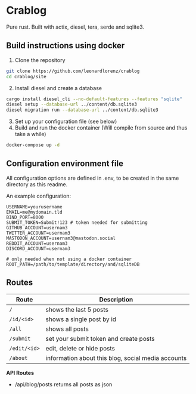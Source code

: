 # Crablog

Pure rust. Built with actix, diesel, tera, serde and sqlite3.

## Build instructions using docker

1. Clone the repository
```bash
git clone https://github.com/leonardlorenz/crablog
cd crablog/site
```
2. Install diesel and create a database
```bash
cargo install diesel_cli --no-default-features --features "sqlite"
diesel setup --database-url ../content/db.sqlite3
diesel migration run --database-url ../content/db.sqlite3
```
3. Set up your configuration file (see below)
4. Build and run the docker container (Will compile from source and thus take a while)
```bash
docker-compose up -d
```

## Configuration environment file

All configuration options are defined in .env, to be created in the same directory as this readme.

An example configuration:

```
USERNAME=yourusername
EMAIL=me@mydomain.tld
BIND_PORT=8000
SUBMIT_TOKEN=Submit!123 # token needed for submitting
GITHUB_ACCOUNT=usernam3
TWITTER_ACCOUNT=usernam3
MASTODON_ACCOUNT=usernam3@mastodon.social
REDDIT_ACCOUNT=usernam3
DISCORD_ACCOUNT=usernam3

# only needed when not using a docker container
ROOT_PATH=/path/to/template/directory/and/sqliteDB
```

## Routes

| Route        | Description                                        |
| ------------ | -------------------------------------------------- |
| `/`          | shows the last 5 posts                             |
| `/id/<id>`   | shows a single post by id                          |
| `/all`       | shows all posts                                    |
| `/submit`    | set your submit token and create posts             |
| `/edit/<id>` | edit, delete or hide posts                         |
| `/about`     | information about this blog, social media accounts |
  
**API Routes**

- /api/blog/posts returns all posts as json
